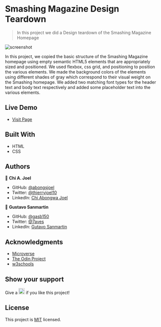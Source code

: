 
# Smashing Magazine Design Teardown

> In this project we did a Design teardown of the Smashing Magazine Homepage

![screenshot](../features/screenshot.png)

In this project, we copied the basic structure of the Smashing Magazine homepage using empty semantic HTML5 elements that are appropriately sized and positioned. We used flexbox, css grid, and positioning to position the various elements. We made the background colors of the elements using different shades of gray which correspond to their visual weight on the Smashing homepage. We added two matching font types for the header text and body text respectively and added some placeholder text into the various elements.

## Live Demo 

- [Visit Page](https://abongsjoel.github.io/Smashing-Magazine-breakdown/.)

## Built With

- HTML
- CSS

## Authors

👤 **Chi A. Joel**

- GitHub: [@abongsjoel](https://github.com/abongsjoel)
- Twitter: [@thierryjoel10](https://twitter.com/ThierryJoel10)
- LinkedIn: [Chi Abongwa Joel](https://www.linkedin.com/in/chi-abongwa-joel-b4285a97/)

👤 **Gustavo Sanmartin**

- GitHub: [@gasb150](https://github.com/gasb150)
- Twitter:  [@7aves](https://twitter.com/7aves)
- LinkedIn: [Gutavo Sanmartin](https://www.linkedin.com/in/gustavo-sanmartin-b3b68261/)

## Acknowledgments

- [Microverse](https://www.microverse.org/)
- [The Odin Project](https://www.theodinproject.com)
- [w3schools](https://www.w3schools.com)

## Show your support
<p> Give a 
  <g-emoji class="g-emoji" alias="star" fallback-src="https://github.githubassets.com/images/icons/emoji/unicode/2b50.png"><img class="emoji" alt="star" height="20" width="20" src="https://github.githubassets.com/images/icons/emoji/unicode/2b50.png"></g-emoji>
  if you like this project!</p>

## License
  <p>This project is <a href="../Features/LICENSE">MIT</a> licensed.</p>

